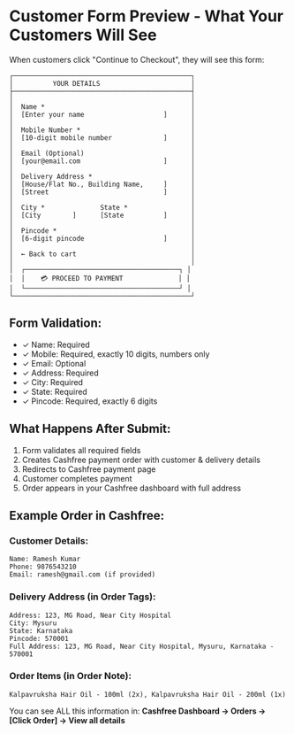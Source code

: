 # Customer Form Preview - What Your Customers Will See

When customers click "Continue to Checkout", they will see this form:

```
┌─────────────────────────────────────────────┐
│          YOUR DETAILS                       │
├─────────────────────────────────────────────┤
│                                             │
│  Name *                                     │
│  [Enter your name                    ]      │
│                                             │
│  Mobile Number *                            │
│  [10-digit mobile number             ]      │
│                                             │
│  Email (Optional)                           │
│  [your@email.com                     ]      │
│                                             │
│  Delivery Address *                         │
│  [House/Flat No., Building Name,     ]      │
│  [Street                             ]      │
│                                             │
│  City *              State *                │
│  [City        ]      [State          ]      │
│                                             │
│  Pincode *                                  │
│  [6-digit pincode                    ]      │
│                                             │
│  ← Back to cart                             │
│                                             │
│  ┌───────────────────────────────────────┐ │
│  │    💳 PROCEED TO PAYMENT              │ │
│  └───────────────────────────────────────┘ │
└─────────────────────────────────────────────┘
```

## Form Validation:
- ✓ Name: Required
- ✓ Mobile: Required, exactly 10 digits, numbers only
- ✓ Email: Optional
- ✓ Address: Required
- ✓ City: Required
- ✓ State: Required
- ✓ Pincode: Required, exactly 6 digits

## What Happens After Submit:
1. Form validates all required fields
2. Creates Cashfree payment order with customer & delivery details
3. Redirects to Cashfree payment page
4. Customer completes payment
5. Order appears in your Cashfree dashboard with full address

## Example Order in Cashfree:

### Customer Details:
```
Name: Ramesh Kumar
Phone: 9876543210
Email: ramesh@gmail.com (if provided)
```

### Delivery Address (in Order Tags):
```
Address: 123, MG Road, Near City Hospital
City: Mysuru
State: Karnataka
Pincode: 570001
Full Address: 123, MG Road, Near City Hospital, Mysuru, Karnataka - 570001
```

### Order Items (in Order Note):
```
Kalpavruksha Hair Oil - 100ml (2x), Kalpavruksha Hair Oil - 200ml (1x)
```

You can see ALL this information in:
**Cashfree Dashboard → Orders → [Click Order] → View all details**
